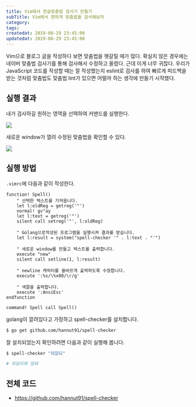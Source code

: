 ```yaml
---
title: Vim에서 한글맞춤법 검사기 만들기
subTitle: Vim에서 편하게 맞춤법을 검사해보자
category: 
tags: 
createdat: 2019-08-29 23:45:00
updatedat: 2019-08-29 23:45:00
---
```


Vim으로 블로그 글을 작성하다 보면 맞춤법을 헷갈릴 때가 많다. 확실치 않은
경우에는 네이버 맞춤법 검사기를 통해 검사해서 수정하고 올렸다. 근데 이게 너무
귀찮다. 우리가 JavaScript 코드를 작성할 때는 잘 작성했는지 eslint로 검사를 하여
빠르게 피드백을 받는 것처럼 맞춤법도 맞춤법 lint가 있으면 어떨까 하는 생각에
만들기 시작했다.

## 실행 결과

내가 검사하길 원하는 영역을 선택하여 커맨드를 실행한다.

![](https://user-images.githubusercontent.com/14071105/63954079-7e69bf80-cabd-11e9-8043-84b417ef6682.png)

새로운 window가 열려 수정된 맞춤법을 확인할 수 있다.

![](https://user-images.githubusercontent.com/14071105/63954082-7f9aec80-cabd-11e9-8c48-751b06e27b65.png)

## 실행 방법

`.vimrc`에 다음과 같이 작성한다.

```
function! Spell()
    " 선택한 텍스트를 가져옵니다.
    let l:oldReg = getreg('"')
    normal! gv"ay
    let l:text = getreg('"')
    silent call setreg('"', l:oldReg)

    " Golang으로작성된 프로그램을 실행시켜 결과를 받습니다.
    let l:result = system("spell-checker '" . l:text . "'")

    " 새로운 window를 만들고 텍스트를 출력합니다.
    execute "new"
    silent call setline(1, l:result)

    " newline 캐릭터를 올바르게 출력하도록 수정합니다.
    execute ':%s/\%x00/\r/g'

    " 색깔을 출력합니다.
    execute ':AnsiEsc'
endfunction

command! Spell call Spell()
```

golang이 깔려있다고 가정하고 spell-checker를 설치합니다.

```bash
$ go get github.com/hannut91/spell-checker
```

잘 설치되었는지 확인하려면 다음과 같이 실행해 봅니다.

```bash
$ spell-checker "외않되"

# 외않되왜 않돼
```

## 전체 코드

* <https://github.com/hannut91/spell-checker>
